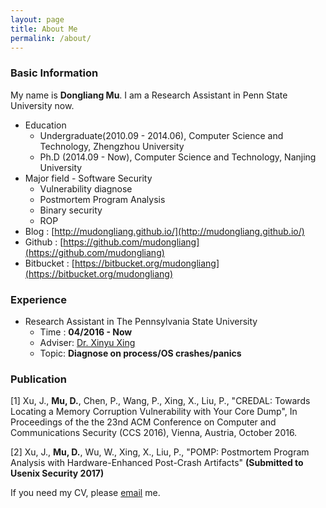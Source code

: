 ```yaml
---
layout: page
title: About Me
permalink: /about/
---
```


### Basic Information

My name is **Dongliang Mu**. I am a Research Assistant in Penn State University now.

- Education 
	- Undergraduate(2010.09 - 2014.06), Computer Science and Technology, Zhengzhou University
	- Ph.D (2014.09 - Now), Computer Science and Technology, Nanjing University
- Major field - Software Security
	- Vulnerability diagnose
	- Postmortem Program Analysis
	- Binary security
	- ROP
- Blog 	    : [http://mudongliang.github.io/](http://mudongliang.github.io/)
- Github    : [https://github.com/mudongliang](https://github.com/mudongliang)
- Bitbucket : [https://bitbucket.org/mudongliang](https://bitbucket.org/mudongliang)

### Experience

- Research Assistant in The Pennsylvania State University
	- Time : **04/2016 - Now**
	- Adviser: [Dr. Xinyu Xing](http://xinyuxing.org/)
	- Topic: **Diagnose on process/OS crashes/panics**

### Publication

[1] Xu, J., **Mu, D.**, Chen, P., Wang, P., Xing, X., Liu, P., "CREDAL: Towards Locating a Memory Corruption Vulnerability with Your Core Dump", In Proceedings of the the 23nd ACM Conference on Computer and Communications Security (CCS 2016), Vienna, Austria, October 2016.

[2] Xu, J., **Mu, D.**, Wu, W., Xing, X., Liu, P., "POMP: Postmortem Program Analysis with Hardware-Enhanced Post-Crash Artifacts" **(Submitted to Usenix Security 2017)**

If you need my CV, please [email](mailto:mudongliangabcd@gmail.com) me.
